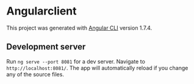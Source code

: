 # Angularclient

This project was generated with [Angular CLI](https://github.com/angular/angular-cli) version 1.7.4.

## Development server

Run `ng serve --port 8081` for a dev server. Navigate to `http://localhost:8081/`. The app will automatically reload if you change any of the source files.
